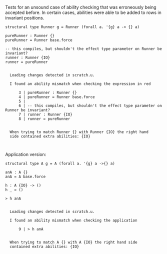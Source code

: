 Tests for an unsound case of ability checking that was erroneously being
accepted before. In certain cases, abilities were able to be added to rows in
invariant positions.

``` unison
structural type Runner g = Runner (forall a. '{g} a -> {} a)

pureRunner : Runner {}
pureRunner = Runner base.force

-- this compiles, but shouldn't the effect type parameter on Runner be invariant?
runner : Runner {IO}
runner = pureRunner
```

```ucm

  Loading changes detected in scratch.u.

  I found an ability mismatch when checking the expression in red
  
      3 | pureRunner : Runner {}
      4 | pureRunner = Runner base.force
      5 | 
      6 | -- this compiles, but shouldn't the effect type parameter on Runner be invariant?
      7 | runner : Runner {IO}
      8 | runner = pureRunner
  
  
  When trying to match Runner {} with Runner {IO} the right hand
  side contained extra abilities: {IO}
  
  

```
Application version:

``` unison
structural type A g = A (forall a. '{g} a ->{} a)

anA : A {}
anA = A base.force

h : A {IO} -> ()
h _ = ()

> h anA
```

```ucm

  Loading changes detected in scratch.u.

  I found an ability mismatch when checking the application
  
      9 | > h anA
  
  
  When trying to match A {} with A {IO} the right hand side
  contained extra abilities: {IO}
  
  

```
